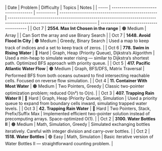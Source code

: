 | Date  | Problem                               | Difficulty | Topics                                             | Notes                                                                                                                       |
| ----- | ------------------------------------- | ---------- | -------------------------------------------------- | --------------------------------------------------------------------------------------------------------------------------- | ---------------------------------------- |
| Oct 7 | **2554. Max Int Chosen in the range** | 🟠 Medium  | Array                                              |                                                                                                                             | Can Sort the array and use Binary Search |
| Oct 7 | **1448. Avoid Flood In City**         | 🟠 Medium  | Greedy, Binary Search                              | Used a map to keep track of indices and a set to keep track of zeros.                                                       |
| Oct 6 | **778. Swim in Rising Water**         | 🔴 Hard    | Graph, Heap (Priority Queue), Dijkstra’s Algorithm | Used a min-heap to simulate water rising — similar to Dijkstra’s shortest path. Optimized BFS approach with priority queue. |
| Oct 5 | **417. Pacific Atlantic Water Flow**  | 🟠 Medium  | Graph, BFS/DFS, Matrix Traversal                   | Performed BFS from both oceans outward to find intersecting reachable cells. Focused on reverse flow simulation.            |
| Oct 4 | **11. Container With Most Water**     | 🟠 Medium  | Two Pointers, Greedy                               | Classic two-pointer optimization problem; reduced O(n²) to O(n).                                                            |
| Oct 3 | **407. Trapping Rain Water II**       | 🔴 Hard    | Graph, Heap (Priority Queue), Simulation           | Used a priority queue to expand from boundary cells inward, simulating trapped water levels.                                |
| Oct 3 | **42. Trapping Rain Water**           | 🔴 Hard    | Two Pointers, Stack, Prefix/Suffix Max             | Implemented efficient two-pointer solution instead of precomputing arrays. Space-optimized O(1).                            |
| Oct 2 | **3100. Water Bottles II**            | 🟠 Medium  | Math, Simulation, Greedy                           | Simulated exchanging bottles iteratively. Careful with integer division and carry-over bottles.                             |
| Oct 2 | **1518. Water Bottles**               | 🟢 Easy    | Math, Simulation                                   | Basic iterative version of Water Bottles II — straightforward counting problem.                                             |
